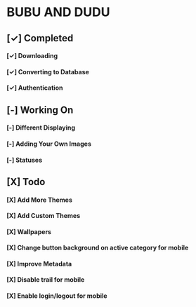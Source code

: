 # BUBU AND DUDU

## [✓] Completed
#### [✓] Downloading
#### [✓] Converting to Database
#### [✓] Authentication
## [-] Working On
#### [-] Different Displaying
#### [-] Adding Your Own Images
#### [-] Statuses
## [X] Todo
#### [X] Add More Themes
#### [X] Add Custom Themes
#### [X] Wallpapers
#### [X] Change button background on active category for mobile
#### [X] Improve Metadata
#### [X] Disable trail for mobile
#### [X] Enable login/logout for mobile